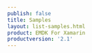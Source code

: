 ```yaml
---
publish: false
title: Samples
layout: list-samples.html
product: EMDK For Xamarin
productversion: '2.1'
---
```


















